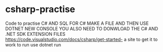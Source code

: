 # csharp-practise
Code to practise C# AND SQL
FOR C# MAKE A FILE AND THEN USE DOTNET NEW CONSOLE 
YOU ALSO NEED TO DONWLOAD THE  C# AND .NET SDK EXTENSION FILES
https://code.visualstudio.com/docs/csharp/get-started- a site to get it to work
to run use dotnet run